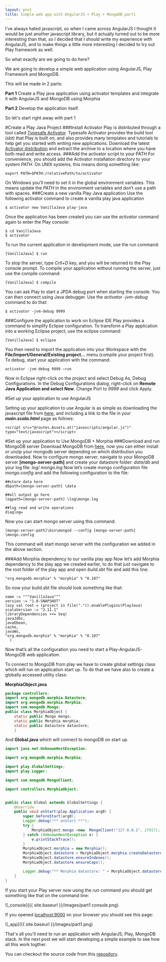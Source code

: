 ```yaml
---
layout: post
title: Simple web app with AngularJS + Play + MongoDB part1
---
```


I've always hated javascript, so when I came across AngularJS I thought it would be just another javascript library, but it actually turned out to be more interesting than that, so I decided that I should write my experience with AngularJS, and to make things a little more interesting I decided to try out Play framework as well.

So what exactly are we going to do here?

We are going to develop a simple web application using AngularJS, Play Framework and MongoDB.

This will be made in 2 parts:

**Part 1** Create a Play java application using activator templates and integrate it with AngularJS and MongoDB using Morphia

**Part 2** Develop the application itself.

So let's start right away with part 1

#Create a Play Java Project 
###Install Activator
  Play is distributed through a tool called [Typesafe Activator](http://typesafe.com/activator). Typesafe Activator provides the build tool (sbt) that Play is built on, and also provides many templates and tutorials to help get you started with writing new applications.
  Download the latest [Activator distribution](https://www.typesafe.com/get-started) and extract the archive to a location where you have both read and write access. 
###Add the activator script to your PATH
  For convenience, you should add the Activator installation directory to your system _PATH_. On UNIX systems, this means doing something like:
  
    export PATH=$PATH:/relativePath/to/activator

On Windows you’ll need to set it in the global environment variables. This means update the _PATH_ in the environment variables and don’t use a path with spaces.
###Create a new vanilla Play Java application
Use the following activator command to create a vanilla play java application

    $ activator new VanillaJava play-java	
  
Once the application has been created you can use the _activator_ command again to enter the Play console:

    $ cd VanillaJava
    $ activator

To run the current application in development mode, use the run command:

    [VanillaJava] $ run
  
To stop the server, type _Crtl+D_ key, and you will be returned to the Play console prompt.
To compile your application without running the server, just use the compile command:

    [VanillaJava] $ compile
  
You can ask Play to start a JPDA debug port when starting the console. You can then connect using Java debugger. Use the _activator -jvm-debug <port>_ command to do that:

    $ activator -jvm-debug 9999
  
###Configure the application to work on Eclipse IDE
Play provides a command to simplify Eclipse configuration. To transform a Play application into a working Eclipse project, use the eclipse command:

    [VanillaJava] $ eclipse

You then need to import the application into your Workspace with the **File/Import/General/Existing project…** menu (compile your project first).
To debug, start your application with the command:

    activator -jvm-debug 9999 ~run 

Now in Eclipse right-click on the project and select Debug As, Debug Configurations. In the Debug Configurations dialog, right-click on **Remote Java Application and select New**. Change Port to _9999_ and click Apply. 
  
#Set up your application to use AngularJS
  
  Setting up your application to use Angular is as simple as downloading the javascript file from [here](https://angularjs.org/), and including a link to the file in your **_main.scala.html_** page as follows:
 
 	<script src="@routes.Assets.at("javascripts/angular.js")" type="text/javascript"></script>	
#Set up your application to Use MongoDB + Morphia
###Download and run MongoDB server
Download MongoDB from [here](https://www.mongodb.org/downloads), now you can either install or unzip your mongodb server depending on which distribution you downloaded.
Now to configure mongo server, navigate to your MongoDB server **[mongo-server-path]** and create your datastore folder: _data/db_ and your log file: _log/ mongo.log_
Now let’s create mongo configuration file _mongo.config_ and add the following configuration to the file:

    ##store data here
    dbpath=[mongo-server-path] \data 
    
    ##all output go here
    logpath=[mongo-server-path] \log\mongo.log
    
    ##log read and write operations
    diaglog=

Now you can start mongo server using this command:
  
    [mongo-server-path]\bin\mongod --config [mongo-server-path] \mongo.config

This command will start mongo server with the configuration we added in the above section.

###Add Morphia dependency  to our vanilla play app
Now let’s add Morphia dependency to the play app we created earlier, to do that just navigate to the root folder of the play app and open _build.sbt_ file and add this line:

    "org.mongodb.morphia" % "morphia" % "0.107"

 So now your build.sbt file should look something like that:
 
    name := """VanillaJava"""
    version := "1.0-SNAPSHOT"
    lazy val root = (project in file(".")).enablePlugins(PlayJava)
    scalaVersion := "2.11.1"
    libraryDependencies ++= Seq(
    javaJdbc,
    javaEbean,
    cache,
    javaWs,
    "org.mongodb.morphia" % "morphia" % "0.107"
      )

Now that’s all the configuration you need to start a Play-AngularJS-MongoDB web application.

To connect to MongoDB from play we have to create global settings class which will run on application start up.
To do that we have also to create a globally accessed utility class:

**MorphiaObject.java**

```java
package controllers;
import org.mongodb.morphia.Datastore;
import org.mongodb.morphia.Morphia;
import com.mongodb.Mongo;
public class MorphiaObject {
	static public Mongo mongo;
	static public Morphia morphia;
	static public Datastore datastore;
	}
```
And **Global.java** which will connect to mongoDB on start up.
	
```java
import java.net.UnknownHostException;

import org.mongodb.morphia.Morphia;

import play.GlobalSettings;
import play.Logger;

import com.mongodb.MongoClient;

import controllers.MorphiaObject;


public class Global extends GlobalSettings {
	@Override
	public void onStart(play.Application arg0) {
		super.beforeStart(arg0);
		Logger.debug("** onStart **"); 
		try {
			MorphiaObject.mongo =new  MongoClient("127.0.0.1", 27017);
		} catch (UnknownHostException e) {
			e.printStackTrace();
		}
		MorphiaObject.morphia = new Morphia();
		MorphiaObject.datastore = MorphiaObject.morphia.createDatastore(MorphiaObject.mongo, "test");
		MorphiaObject.datastore.ensureIndexes();   
		MorphiaObject.datastore.ensureCaps();  

		Logger.debug("** Morphia datastore: " + MorphiaObject.datastore.getDB());
	}
}
```
If you start your Play server now using the _run_ command you should get something like that on the command line:

![_console]({{ site.baseurl }}/images/part1 console.png)

If you opened  [localhost:9000](localhost:9000) on your browser you should see this page:

![_app]({{ site.baseurl }}/images/part1.png)

That's all you'll need to run an application with AngularJS, Play, MongoDB stack.
In the next post we will start developing a simple example to see how all this work togther.

You can checkout the source code from this [repository](https://github.com/Marwa-Attia/Simple-Web-App).

